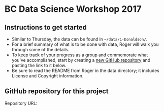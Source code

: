 # BC Data Science Workshop 2017

## Instructions to get started

* Similar to Thursday, the data can be found in `~/data/1-Donaldson/`.
* For a brief summary of what is to be done with data, Roger will 
  walk you through some of the details. 
* To keep track of your progress as a group and commemorate what you've 
  accomplished, start by creating a 
  [new GitHub repository](https://help.github.com/articles/create-a-repo/)
  and pasting the link to it below.
* Be sure to read the README from Roger in the data directory; it
  includes License and Copyright information.
  
  
## GitHub repository for this project

Repository URL: 